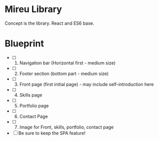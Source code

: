 # Mireu Library

Concept is the library. React and ES6 base.

# Blueprint
- [ ] 1. Navigation bar (Horizontal first - medium size)
- [ ] 2. Footer section (bottom part - medium size)
- [ ] 3. Front page (first initial page) - may include self-introduction here
- [ ] 4. Skills page
- [ ] 5. Portfolio page
- [ ] 6. Contact Page
- [ ] 7. Image for Front, skills, portfolio, contact page
- [ ] Be sure to keep the SPA feature!
